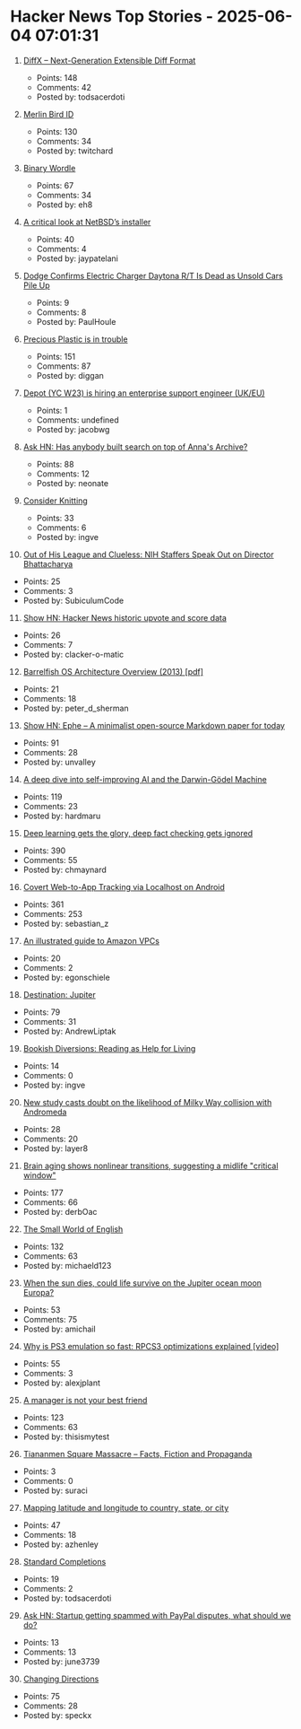 # Hacker News Top Stories - 2025-06-04 07:01:31

1. [DiffX – Next-Generation Extensible Diff Format](https://diffx.org/)
   - Points: 148
   - Comments: 42
   - Posted by: todsacerdoti

2. [Merlin Bird ID](https://merlin.allaboutbirds.org/)
   - Points: 130
   - Comments: 34
   - Posted by: twitchard

3. [Binary Wordle](https://wordle.chengeric.com/)
   - Points: 67
   - Comments: 34
   - Posted by: eh8

4. [A critical look at NetBSD’s installer](https://eerielinux.wordpress.com/2025/05/31/installing-bsd-in-2025-part-3-a-critical-look-at-netbsds-installer/)
   - Points: 40
   - Comments: 4
   - Posted by: jaypatelani

5. [Dodge Confirms Electric Charger Daytona R/T Is Dead as Unsold Cars Pile Up](https://www.thedrive.com/news/dodge-confirms-electric-charger-daytona-r-t-is-dead-because-nobody-wants-it)
   - Points: 9
   - Comments: 8
   - Posted by: PaulHoule

6. [Precious Plastic is in trouble](https://www.preciousplastic.com//news/problems-in-precious-plastic)
   - Points: 151
   - Comments: 87
   - Posted by: diggan

7. [Depot (YC W23) is hiring an enterprise support engineer (UK/EU)](https://www.ycombinator.com/companies/depot/jobs/NdCr76D-enterprise-support-engineer)
   - Points: 1
   - Comments: undefined
   - Posted by: jacobwg

8. [Ask HN: Has anybody built search on top of Anna's Archive?](undefined)
   - Points: 88
   - Comments: 12
   - Posted by: neonate

9. [Consider Knitting](https://journal.stuffwithstuff.com/2025/05/30/consider-knitting/)
   - Points: 33
   - Comments: 6
   - Posted by: ingve

10. [Out of His League and Clueless: NIH Staffers Speak Out on Director Bhattacharya](https://www.importantcontext.news/p/out-of-his-depth-sold-his-soul-clueless)
   - Points: 25
   - Comments: 3
   - Posted by: SubiculumCode

11. [Show HN: Hacker News historic upvote and score data](https://hn.dunkirk.sh/)
   - Points: 26
   - Comments: 7
   - Posted by: clacker-o-matic

12. [Barrelfish OS Architecture Overview (2013) [pdf]](https://barrelfish.org/publications/TN-000-Overview.pdf)
   - Points: 21
   - Comments: 18
   - Posted by: peter_d_sherman

13. [Show HN: Ephe – A minimalist open-source Markdown paper for today](https://github.com/unvalley/ephe)
   - Points: 91
   - Comments: 28
   - Posted by: unvalley

14. [A deep dive into self-improving AI and the Darwin-Gödel Machine](https://richardcsuwandi.github.io/blog/2025/dgm/)
   - Points: 119
   - Comments: 23
   - Posted by: hardmaru

15. [Deep learning gets the glory, deep fact checking gets ignored](https://rachel.fast.ai/posts/2025-06-04-enzyme-ml-fails/index.html)
   - Points: 390
   - Comments: 55
   - Posted by: chmaynard

16. [Covert Web-to-App Tracking via Localhost on Android](https://localmess.github.io/)
   - Points: 361
   - Comments: 253
   - Posted by: sebastian_z

17. [An illustrated guide to Amazon VPCs](https://www.ducktyped.org/p/why-is-it-called-a-cloud-if-its-not)
   - Points: 20
   - Comments: 2
   - Posted by: egonschiele

18. [Destination: Jupiter](https://clarkesworldmagazine.com/liptak_06_25/)
   - Points: 79
   - Comments: 31
   - Posted by: AndrewLiptak

19. [Bookish Diversions: Reading as Help for Living](https://www.millersbookreview.com/p/reading-as-help-for-living)
   - Points: 14
   - Comments: 0
   - Posted by: ingve

20. [New study casts doubt on the likelihood of Milky Way collision with Andromeda](https://www.durham.ac.uk/departments/academic/physics/news/new-study-casts-doubt-on-the-likelihood-of-milky-way-collision-with-andromeda/)
   - Points: 28
   - Comments: 20
   - Posted by: layer8

21. [Brain aging shows nonlinear transitions, suggesting a midlife "critical window"](https://www.pnas.org/doi/10.1073/pnas.2416433122)
   - Points: 177
   - Comments: 66
   - Posted by: derbOac

22. [The Small World of English](https://www.inotherwords.app/linguabase/)
   - Points: 132
   - Comments: 63
   - Posted by: michaeld123

23. [When the sun dies, could life survive on the Jupiter ocean moon Europa?](https://www.space.com/astronomy/when-the-sun-dies-could-life-survive-on-the-jupiter-ocean-moon-europa)
   - Points: 53
   - Comments: 75
   - Posted by: amichail

24. [Why is PS3 emulation so fast: RPCS3 optimizations explained [video]](https://www.youtube.com/watch?v=19ae5Mq2lJE)
   - Points: 55
   - Comments: 3
   - Posted by: alexjplant

25. [A manager is not your best friend](https://staysaasy.com/management/2025/06/02/your-manager-is-not-your-best-friend.html)
   - Points: 123
   - Comments: 63
   - Posted by: thisismytest

26. [Tiananmen Square Massacre – Facts, Fiction and Propaganda](https://worldaffairs.blog/2019/06/02/tiananmen-square-massacre-facts-fiction-and-propaganda/)
   - Points: 3
   - Comments: 0
   - Posted by: suraci

27. [Mapping latitude and longitude to country, state, or city](https://austinhenley.com/blog/coord2state.html)
   - Points: 47
   - Comments: 18
   - Posted by: azhenley

28. [Standard Completions](https://standardcompletions.org)
   - Points: 19
   - Comments: 2
   - Posted by: todsacerdoti

29. [Ask HN: Startup getting spammed with PayPal disputes, what should we do?](undefined)
   - Points: 13
   - Comments: 13
   - Posted by: june3739

30. [Changing Directions](https://jacobian.org/2025/jun/3/changing-directions/)
   - Points: 75
   - Comments: 28
   - Posted by: speckx

